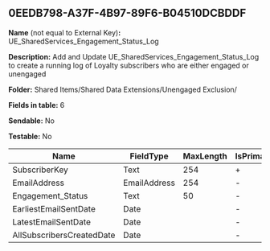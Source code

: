 ## 0EEDB798-A37F-4B97-89F6-B04510DCBDDF

**Name** (not equal to External Key)**:** UE_SharedServices_Engagement_Status_Log

**Description:** Add and Update UE_SharedServices_Engagement_Status_Log to create a running log of Loyalty subscribers who are either engaged or unengaged

**Folder:** Shared Items/Shared Data Extensions/Unengaged Exclusion/

**Fields in table:** 6

**Sendable:** No

**Testable:** No

| Name | FieldType | MaxLength | IsPrimaryKey | IsNullable | DefaultValue |
| --- | --- | --- | --- | --- | --- |
| SubscriberKey | Text | 254 | + | - |  |
| EmailAddress | EmailAddress | 254 | - | + |  |
| Engagement_Status | Text | 50 | - | + |  |
| EarliestEmailSentDate | Date |  | - | + |  |
| LatestEmailSentDate | Date |  | - | + |  |
| AllSubscribersCreatedDate | Date |  | - | + |  |

